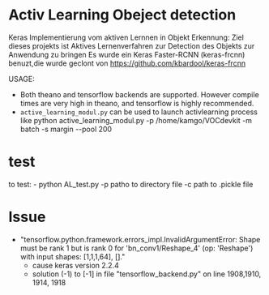 # Activ Learning Obeject detection
Keras Implementierung vom aktiven Lernnen in Objekt Erkennung: Ziel  dieses projekts ist Aktives Lernenverfahren zur Detection des Objekts zur Anwendung zu bringen 
Es wurde ein Keras Faster-RCNN (keras-frcnn) benuzt,die wurde geclont von https://github.com/kbardool/keras-frcnn

USAGE:
- Both theano and tensorflow backends are supported. However compile times are very high in theano, and tensorflow is highly recommended.
- `active_learning_modul.py` can be used to launch activlearning process like python active_learning_modul.py -p /home/kamgo/VOCdevkit -m batch -s margin --pool 200

# test 
 to  test:
    - python AL_test.py -p patho to directory file -c path to .pickle file

# Issue
- "tensorflow.python.framework.errors_impl.InvalidArgumentError: Shape must be rank 1 but is rank 0 for 'bn_conv1/Reshape_4' (op: 'Reshape') with input shapes:     [1,1,1,64], []."
    - cause
        keras version 2.2.4
    - solution
        (-1) to [-1] in file "tensorflow_backend.py" on line 1908,1910, 1914, 1918
